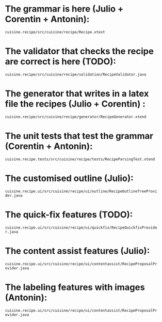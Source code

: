 # The grammar is here (Julio + Corentin + Antonin):

`cuisine.recipe/src/cuisine/recipe/Recipe.xtext`

# The validator that checks the recipe are correct is here (TODO):

`cuisine.recipe/src/cuisine/recipe/validation/RecipeValidator.java`

# The generator that writes in a latex file the recipes (Julio + Corentin) :

`cuisine.recipe/src/cuisine/recipe/generator/RecipeGenerator.xtend`

# The unit tests that test the grammar (Corentin + Antonin):

`cuisine.recipe.tests/src/cuisine/recipe/tests/RecipeParsingTest.xtend`

# The customised outline (Julio):

`cuisine.recipe.ui/src/cuisine/recipe/ui/outline/RecipeOutlineTreeProvider.java`

# The quick-fix features (TODO):

`cuisine.recipe.ui/src/cuisine/recipe/ui/quickfix/RecipeQuickfixProvider.java`

# The content assist features (Julio):

`cuisine.recipe.ui/src/cuisine/recipe/ui/contentassist/RecipeProposalProvider.java`

# The labeling features with images (Antonin):

`cuisine.recipe.ui/src/cuisine/recipe/ui/contentassist/RecipeProposalProvider.java`